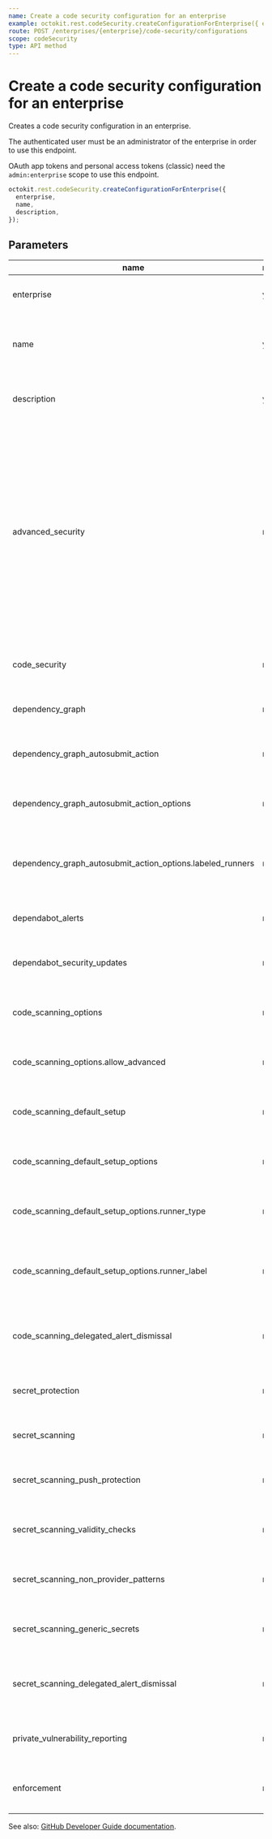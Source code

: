 ```yaml
---
name: Create a code security configuration for an enterprise
example: octokit.rest.codeSecurity.createConfigurationForEnterprise({ enterprise, name, description })
route: POST /enterprises/{enterprise}/code-security/configurations
scope: codeSecurity
type: API method
---
```


# Create a code security configuration for an enterprise

Creates a code security configuration in an enterprise.

The authenticated user must be an administrator of the enterprise in order to use this endpoint.

OAuth app tokens and personal access tokens (classic) need the `admin:enterprise` scope to use this endpoint.

```js
octokit.rest.codeSecurity.createConfigurationForEnterprise({
  enterprise,
  name,
  description,
});
```

## Parameters

<table>
  <thead>
    <tr>
      <th>name</th>
      <th>required</th>
      <th>description</th>
    </tr>
  </thead>
  <tbody>
    <tr><td>enterprise</td><td>yes</td><td>

The slug version of the enterprise name.

</td></tr>
<tr><td>name</td><td>yes</td><td>

The name of the code security configuration. Must be unique within the enterprise.

</td></tr>
<tr><td>description</td><td>yes</td><td>

A description of the code security configuration

</td></tr>
<tr><td>advanced_security</td><td>no</td><td>

The enablement status of GitHub Advanced Security features. `enabled` will enable both Code Security and Secret Protection features.

> [!WARNING] > `code_security` and `secret_protection` are deprecated values for this field. Prefer the individual `code_security` and `secret_protection` fields to set the status of these features.

</td></tr>
<tr><td>code_security</td><td>no</td><td>

The enablement status of GitHub Code Security features.

</td></tr>
<tr><td>dependency_graph</td><td>no</td><td>

The enablement status of Dependency Graph

</td></tr>
<tr><td>dependency_graph_autosubmit_action</td><td>no</td><td>

The enablement status of Automatic dependency submission

</td></tr>
<tr><td>dependency_graph_autosubmit_action_options</td><td>no</td><td>

Feature options for Automatic dependency submission

</td></tr>
<tr><td>dependency_graph_autosubmit_action_options.labeled_runners</td><td>no</td><td>

Whether to use runners labeled with 'dependency-submission' or standard GitHub runners.

</td></tr>
<tr><td>dependabot_alerts</td><td>no</td><td>

The enablement status of Dependabot alerts

</td></tr>
<tr><td>dependabot_security_updates</td><td>no</td><td>

The enablement status of Dependabot security updates

</td></tr>
<tr><td>code_scanning_options</td><td>no</td><td>

Security Configuration feature options for code scanning

</td></tr>
<tr><td>code_scanning_options.allow_advanced</td><td>no</td><td>

Whether to allow repos which use advanced setup

</td></tr>
<tr><td>code_scanning_default_setup</td><td>no</td><td>

The enablement status of code scanning default setup

</td></tr>
<tr><td>code_scanning_default_setup_options</td><td>no</td><td>

Feature options for code scanning default setup

</td></tr>
<tr><td>code_scanning_default_setup_options.runner_type</td><td>no</td><td>

Whether to use labeled runners or standard GitHub runners.

</td></tr>
<tr><td>code_scanning_default_setup_options.runner_label</td><td>no</td><td>

The label of the runner to use for code scanning default setup when runner_type is 'labeled'.

</td></tr>
<tr><td>code_scanning_delegated_alert_dismissal</td><td>no</td><td>

The enablement status of code scanning delegated alert dismissal

</td></tr>
<tr><td>secret_protection</td><td>no</td><td>

The enablement status of GitHub Secret Protection features.

</td></tr>
<tr><td>secret_scanning</td><td>no</td><td>

The enablement status of secret scanning

</td></tr>
<tr><td>secret_scanning_push_protection</td><td>no</td><td>

The enablement status of secret scanning push protection

</td></tr>
<tr><td>secret_scanning_validity_checks</td><td>no</td><td>

The enablement status of secret scanning validity checks

</td></tr>
<tr><td>secret_scanning_non_provider_patterns</td><td>no</td><td>

The enablement status of secret scanning non provider patterns

</td></tr>
<tr><td>secret_scanning_generic_secrets</td><td>no</td><td>

The enablement status of Copilot secret scanning

</td></tr>
<tr><td>secret_scanning_delegated_alert_dismissal</td><td>no</td><td>

The enablement status of secret scanning delegated alert dismissal

</td></tr>
<tr><td>private_vulnerability_reporting</td><td>no</td><td>

The enablement status of private vulnerability reporting

</td></tr>
<tr><td>enforcement</td><td>no</td><td>

The enforcement status for a security configuration

</td></tr>
  </tbody>
</table>

See also: [GitHub Developer Guide documentation](https://docs.github.com/rest/code-security/configurations#create-a-code-security-configuration-for-an-enterprise).
